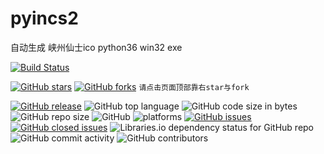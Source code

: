 # pyincs2
自动生成 峡州仙士ico python36 win32 exe

[![Build Status](https://travis-ci.org/cjh0613/pyincs2.svg?branch=master)](https://travis-ci.org/cjh0613/pyincs2)

[![GitHub stars](https://img.shields.io/github/stars/cjh0613/pyincs2.svg?style=social)](https://github.com/cjh0613/pyincs2/stargazers)     [![GitHub forks](https://img.shields.io/github/forks/cjh0613/pyincs2.svg?style=social)](https://github.com/cjh0613/pyincs2/network/members)  `请点击页面顶部靠右star与fork`

[![GitHub release](https://img.shields.io/github/release/cjh0613/pyincs2.svg?label=%E7%89%88%E6%9C%AC)](https://github.com/cjh0613/pyincs2/releases/tag/)   ![GitHub top language](https://img.shields.io/github/languages/top/cjh0613/pyincs2.svg)  ![GitHub code size in bytes](https://img.shields.io/github/languages/code-size/cjh0613/pyincs2.svg)  ![GitHub repo size](https://img.shields.io/github/repo-size/cjh0613/pyincs2.svg) ![GitHub](https://img.shields.io/github/license/cjh0613/pyincs2.svg) ![platforms](https://img.shields.io/badge/platform-win32%20%7C%20win64%20%7C%20linux%20%7C%20osx-brightgreen.svg)     [![GitHub issues](https://img.shields.io/github/issues/cjh0613/pyincs2.svg)](https://github.com/cjh0613/pyincs2/issues)  [![GitHub closed issues](https://img.shields.io/github/issues-closed/cjh0613/pyincs2.svg)](https://github.com/cjh0613/pyincs2/issues?q=is%3Aissue+is%3Aclosed) ![Libraries.io dependency status for GitHub repo](https://img.shields.io/librariesio/github/cjh0613/pyincs2.svg)   ![GitHub commit activity](https://img.shields.io/github/commit-activity/m/cjh0613/pyincs2.svg)  ![GitHub contributors](https://img.shields.io/github/contributors/cjh0613/pyincs2.svg)
